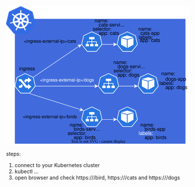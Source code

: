 <p align="center">
  <img src="https://github.com/Joska99/joska/blob/main/kubernetes/Lab-1/diagram.drawio.svg">
</p>

steps:<br />
1. connect to your Kubernetes cluster<br />
2. kubectl ...
3. open browser and check https://<ingress-external-ip>/bird, https://<ingress-external-ip>/cats and https://<ingress-external-ip>/dogs